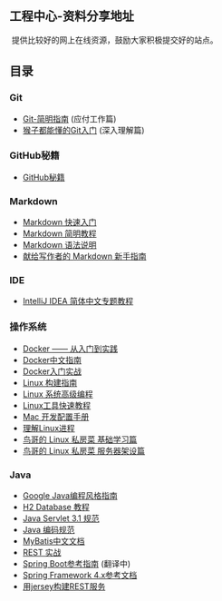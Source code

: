 ## 工程中心-资料分享地址

​	提供比较好的网上在线资源，鼓励大家积极提交好的站点。

<!--more-->

## 目录

### Git

- [Git-简明指南](http://rogerdudler.github.io/git-guide/index.zh.html)  (应付工作篇)
- [猴子都能懂的Git入门](https://backlog.com/git-tutorial/cn/) (深入理解篇)

### GitHub秘籍

- [GitHub秘籍](https://snowdream86.gitbooks.io/github-cheat-sheet/content/zh/)

### Markdown

- [Markdown 快速入门](http://wowubuntu.com/markdown/basic.html)
- [Markdown 简明教程](http://www.jianshu.com/p/7bd23251da0a)
- [Markdown 语法说明](http://wowubuntu.com/markdown/)
- [献给写作者的 Markdown 新手指南](http://www.jianshu.com/p/q81RER)

### IDE

- [IntelliJ IDEA 简体中文专题教程](https://github.com/judasn/IntelliJ-IDEA-Tutorial)

### 操作系统

- [Docker —— 从入门到实践](https://github.com/yeasy/docker_practice)
- [Docker中文指南](https://github.com/widuu/chinese_docker)
- [Docker入门实战](http://yuedu.baidu.com/ebook/d817967416fc700abb68fca1)
- [Linux 构建指南](http://works.jinbuguo.com/lfs/lfs62/index.html)
- [Linux 系统高级编程](http://sourceforge.net/projects/elpi/)
- [Linux工具快速教程](https://github.com/me115/linuxtools_rst)
- [Mac 开发配置手册](https://aaaaaashu.gitbooks.io/mac-dev-setup/content/)
- [理解Linux进程](https://github.com/tobegit3hub/understand_linux_process)
- [鸟哥的 Linux 私房菜 基础学习篇](http://cn.linux.vbird.org/linux_basic/linux_basic.php)
- [鸟哥的 Linux 私房菜 服务器架设篇](http://cn.linux.vbird.org/linux_server/)

### Java

- [Google Java编程风格指南](http://www.hawstein.com/posts/google-java-style.html)
- [H2 Database 教程](https://github.com/waylau/h2-database-doc)
- [Java Servlet 3.1 规范](https://github.com/waylau/servlet-3.1-specification)
- [Java 编码规范](https://github.com/waylau/java-code-conventions)
- [MyBatis中文文档](http://mybatis.github.io/mybatis-3/zh/index.html)
- [REST 实战](https://github.com/waylau/rest-in-action)
- [Spring Boot参考指南](https://github.com/qibaoguang/Spring-Boot-Reference-Guide) (翻译中)
- [Spring Framework 4.x参考文档](https://github.com/waylau/spring-framework-4-reference)
- [用jersey构建REST服务](https://github.com/waylau/RestDemo)


